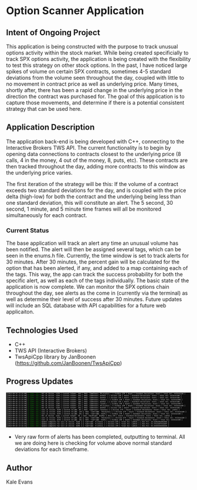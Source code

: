 # Option Scanner Application

## Intent of Ongoing Project
This application is being constructed with the purpose to track unusual options activity within the stock market. While being created 
specificially to track SPX options activity, the application is being created with the flexibility to test this strategy on other 
stock options. In the past, I have noticed large spikes of volume on certain SPX contracts, sometimes 4-5 standard deviations from the 
volume seen throughout the day, coupled with little to no movement in contract price as well as underlying price. Many times, shortly 
after, there has been a rapid change in the underlying price in the direction the contract was purchased for. The goal of this 
application is to capture those movements, and determine if there is a potential consistent strategy that can be used here.

## Application Description
The application back-end is being developed with C++, connecting to the Interactive Brokers TWS API. The current functionality is to 
begin by opening data connections to contracts closest to the underlying price (8 calls, 4 in the money, 4 out of the money, 8, puts, etc).
These contracts are then tracked throughout the day, adding more contracts to this window as the underlying price varies. 

The first iteration of the strategy will be this: If the volume of a contract exceeds two standard deviations for the day, and is coupled
with the price delta (high-low) for both the contract and the underlying being less than one standard deviation, this will constitute
an alert. The 5 second, 30 second, 1 minute, and 5 minute time frames will all be monitored simultaneously for each contract.

### Current Status
The base application will track an alert any time an unusual volume has been notified. The alert will then be assigned several tags, which 
can be seen in the enums.h file. Currently, the time window is set to track alerts for 30 minutes. After 30 minutes, the percent gain will 
be calculated for the option that has been alerted, if any, and added to a map containing each of the tags. This way, the app can track
the success probability for both the specific alert, as well as each of the tags individually. The basic state of the application is now
complete. We can monitor the SPX options chain throughout the day, see alerts as the come in (currently via the terminal) as well as
determine their level of success after 30 minutes. Future updates will include an SQL database with API capabilities for a future web 
applicaiton.

## Technologies Used
* C++
* TWS API (Interactive Brokers)
* TwsApiCpp library by JanBoonen (https://github.com/JanBoonen/TwsApiCpp)

## Progress Updates
<img src="Assets/TerminalOutput2.png" />

* Very raw form of alerts has been completed, outputting to terminal. All we are doing here is checking for volume above normal 
	standard deviations for each timeframe. 

## Author
Kale Evans